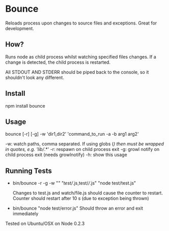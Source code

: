 Bounce
====

Reloads process upon changes to source files and exceptions. 
Great for development.

How?
----

Runs node as child process whilst watching specified files changes.
If a change is detected, the child process is restarted.

All STDOUT AND STDERR should be piped back to the console, so it shouldn't look any different.

Install
-----

npm install bounce

Usage
----

bounce [-r] [-g] -w 'dir1,dir2' 'command_to_run -a -b arg1 arg2' 

-w: watch paths, comma separated. If using globs (*) then must be wrapped in quotes, e.g. 'lib/*.*' 
-r: respawn on child process exit
-g: growl notify on child process exit (needs growlnotify)
-h: show this usage

Running Tests
-----

* bin/bounce -r -g -w "*" "test/*.js,test/*/*.js" "node test/test.js"

  Changes to test.js and watch/file.js should cause the counter to restart.
  Counter should restart after 10 s (due to exception being thrown)

* bin/bounce "node test/error.js"
  Should throw an error and exit immediately

Tested on Ubuntu/OSX on Node 0.2.3